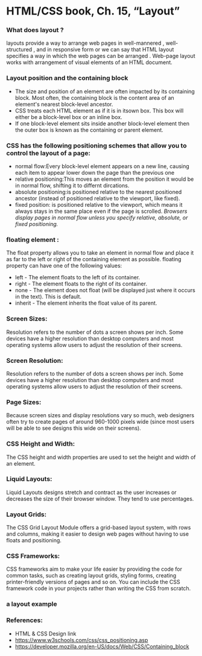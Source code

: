 # HTML/CSS book, Ch. 15, “Layout” 
### What does layout ?
layouts provide a way to arrange web pages in well-mannered , well-structured , and in responsive form or we can say that HTML layout specifies a way in which the web pages can be arranged . Web-page layout works with arrangement of visual elements of an HTML document. 
### Layout position and the containing block
* The size and position of an element are often impacted by its containing block. Most often, the containing block is the content area of an element's nearest block-level ancestor.
* CSS treats each HTML element as if it is in itsown box. This box will either be a block-level box or an inline box.
* If one block-level element sits inside another block-level element then the outer box is known as the containing or parent element.
### CSS has the following positioning schemes that allow you to control the layout of a page: 
* normal flow:Every block-level element appears on a new line, causing each item to appear lower down the page than the previous one
* relative positioning:This moves an element from the position it would be in normal flow, shifting it to differnt dircations.
* absolute positioning:is positioned relative to the nearest positioned ancestor (instead of positioned relative to the viewport, like fixed).
* fixed position: is positioned relative to the viewport, which means it always stays in the same place even if the page is scrolled.
*Browsers display pages in normal flow unless you specify relative, absolute, or fixed positioning.*
### floating element :
The float property allows you to take an element in normal flow and place it as far to the left or right of the containing element as possible.
floating property can have one of the following values:
* left - The element floats to the left of its container.
* right - The element floats to the right of its container.
* none - The element does not float (will be displayed just where it occurs in the text). This is default.
* inherit - The element inherits the float value of its parent.
### Screen Sizes:
Resolution refers to the number of dots a screen shows per inch. Some devices have a higher resolution than desktop computers and most operating systems allow users to adjust the resolution of their screens.
### Screen Resolution:
Resolution refers to the number of dots a screen shows per inch. Some devices have a higher resolution than desktop computers and most operating systems allow users to adjust the resolution of their screens.
### Page Sizes:
Because screen sizes and display resolutions vary so much, web designers often try to create pages of around 960-1000 pixels wide (since most users will be able to see designs this wide on their screens).
### CSS Height and Width:
The CSS height and width properties are used to set the height and width of an element.
### Liquid Layouts:
Liquid Layouts designs stretch and contract as the user increases or decreases the size of their browser window. They tend to use percentages.
### Layout Grids:
The CSS Grid Layout Module offers a grid-based layout system, with rows and columns, making it easier to design web pages without having to use floats and positioning.
### CSS Frameworks:
CSS frameworks aim to make your life easier by providing the code for common tasks, such as creating layout grids, styling forms, creating printer-friendly versions of pages and so on. You can include the CSS framework code in your projects rather than writing the CSS from scratch.
### a layout example
 
 ### References:
* HTML & CSS Design link
* https://www.w3schools.com/css/css_positioning.asp
* https://developer.mozilla.org/en-US/docs/Web/CSS/Containing_block



